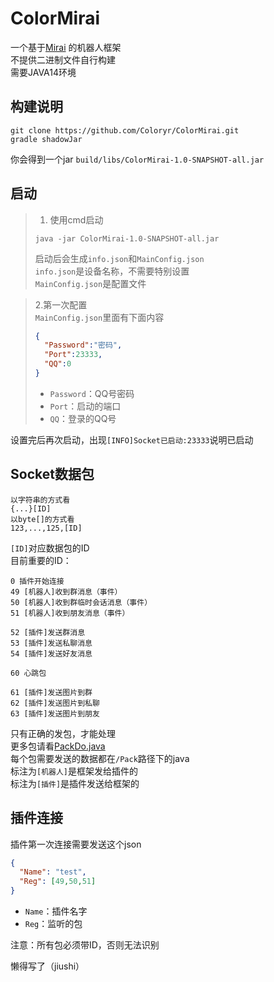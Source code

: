 # ColorMirai
一个基于[Mirai](https://github.com/mamoe/mirai) 的机器人框架  
不提供二进制文件自行构建  
需要JAVA14环境
## 构建说明
```
git clone https://github.com/Coloryr/ColorMirai.git
gradle shadowJar
```
你会得到一个jar
`build/libs/ColorMirai-1.0-SNAPSHOT-all.jar`  
## 启动
> 1. 使用cmd启动
> ```
> java -jar ColorMirai-1.0-SNAPSHOT-all.jar
> ```
> 启动后会生成`info.json`和`MainConfig.json`  
> `info.json`是设备名称，不需要特别设置  
> `MainConfig.json`是配置文件  

> 2.第一次配置  
> `MainConfig.json`里面有下面内容
> ```Json
> {
>   "Password":"密码", 
>   "Port":23333,
>   "QQ":0
> }
> ```
> - `Password`：QQ号密码
> - `Port`：启动的端口
> - `QQ`：登录的QQ号

设置完后再次启动，出现`[INFO]Socket已启动:23333`说明已启动
## Socket数据包
```
以字符串的方式看
{...}[ID]
以byte[]的方式看
123,...,125,[ID]
```
`[ID]`对应数据包的ID  
目前重要的ID：
```
0 插件开始连接
49 [机器人]收到群消息（事件）
50 [机器人]收到群临时会话消息（事件）
51 [机器人]收到朋友消息（事件）

52 [插件]发送群消息
53 [插件]发送私聊消息
54 [插件]发送好友消息

60 心跳包

61 [插件]发送图片到群
62 [插件]发送图片到私聊
63 [插件]发送图片到朋友
```
只有正确的发包，才能处理  
更多包请看[PackDo.java](src/main/java/Color_yr/ColorMirai/Pack/PackDo.java)  
每个包需要发送的数据都在`/Pack`路径下的java  
标注为`[机器人]`是框架发给插件的  
标注为`[插件]`是插件发送给框架的
## 插件连接
插件第一次连接需要发送这个json
```json
{
  "Name": "test",
  "Reg": [49,50,51]
}
```
- `Name`：插件名字
- `Reg`：监听的包

注意：所有包必须带ID，否则无法识别

懒得写了（jiushi）
